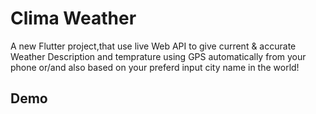 # Clima Weather

A new Flutter project,that use live Web API to give current & accurate Weather Description and temprature using GPS automatically from your phone or/and also based on your preferd input city name in the world!

## Demo



